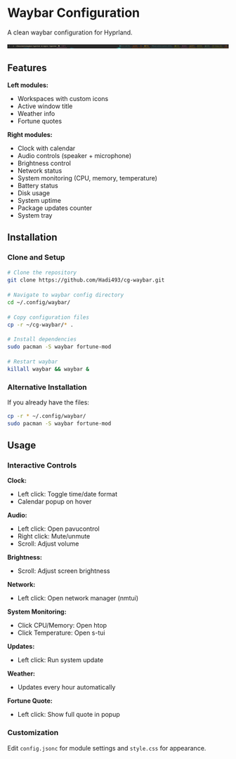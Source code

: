 # Waybar Configuration

A clean waybar configuration for Hyprland.

![screenshot](waybar.png)

## Features

**Left modules:**
- Workspaces with custom icons
- Active window title
- Weather info
- Fortune quotes

**Right modules:**
- Clock with calendar
- Audio controls (speaker + microphone)
- Brightness control
- Network status
- System monitoring (CPU, memory, temperature)
- Battery status
- Disk usage
- System uptime
- Package updates counter
- System tray

## Installation

### Clone and Setup

```bash
# Clone the repository
git clone https://github.com/Hadi493/cg-waybar.git

# Navigate to waybar config directory
cd ~/.config/waybar/

# Copy configuration files
cp -r ~/cg-waybar/* .

# Install dependencies
sudo pacman -S waybar fortune-mod

# Restart waybar
killall waybar && waybar &
```

### Alternative Installation

If you already have the files:
```bash
cp -r * ~/.config/waybar/
sudo pacman -S waybar fortune-mod
```

## Usage

### Interactive Controls

**Clock:**
- Left click: Toggle time/date format
- Calendar popup on hover

**Audio:**
- Left click: Open pavucontrol
- Right click: Mute/unmute
- Scroll: Adjust volume

**Brightness:**
- Scroll: Adjust screen brightness

**Network:**
- Left click: Open network manager (nmtui)

**System Monitoring:**
- Click CPU/Memory: Open htop
- Click Temperature: Open s-tui

**Updates:**
- Left click: Run system update

**Weather:**
- Updates every hour automatically

**Fortune Quote:**
- Left click: Show full quote in popup

### Customization

Edit `config.jsonc` for module settings and `style.css` for appearance.
